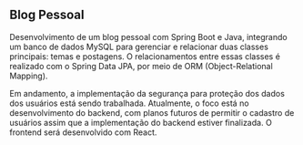 ## Blog Pessoal

Desenvolvimento de um blog pessoal com Spring Boot e Java, integrando um banco de dados MySQL para gerenciar e relacionar duas classes principais: temas e postagens. O relacionamentos entre essas classes é realizado com o Spring Data JPA, por meio de ORM (Object-Relational Mapping). 

Em andamento, a implementação da segurança para proteção dos dados dos usuários está sendo trabalhada. Atualmente, o foco está no desenvolvimento do backend, com planos futuros de permitir o cadastro de usuários assim que a implementação do backend estiver finalizada. O frontend será desenvolvido com React.
